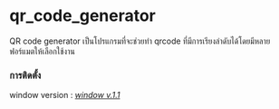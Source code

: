# qr_code_generator

QR code generator เป็นโปรแกรมที่จะช่วยทำ qrcode ที่มีการเรียงลำดับได้โดยมีหลายฟอร์แมตให้เลือกใช้งาน



### การติดตั้ง

window version : *[window v.1.1](https://github.com/Witchaz/qr_code_generator/releases/download/1.1/qr_code_generator-1.1.jar)*

